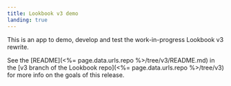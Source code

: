 ```yaml
---
title: Lookbook v3 demo
landing: true
---
```


This is an app to demo, develop and test the work-in-progress Lookbook v3 rewrite.

See the [README](<%= page.data.urls.repo %>/tree/v3/README.md) in the [v3 branch of the Lookbook repo](<%= page.data.urls.repo %>/tree/v3) for more info on the goals of this release.

